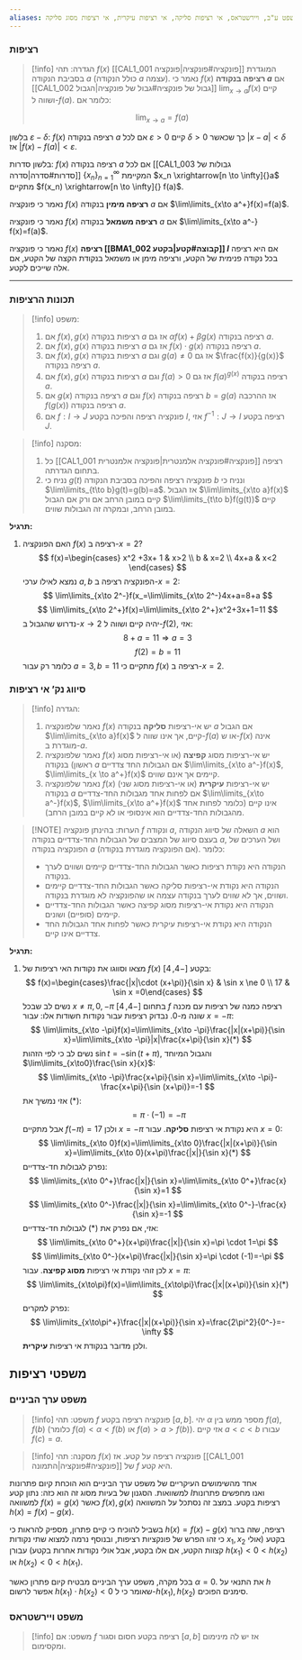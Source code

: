 ```yaml
---
aliases: רציפות, רציפה, נקודת אי רציפות, משפט ערך הביניים, משפט ע"ב, ויירשטראס, אי רציפות סליקה, אי רציפות עיקרית, אי רציפות מסוג סליקה
---
```

### רציפות

>[!info] הגדרה:
> תהי $f(x)$ [[CAL1_001 פונקציה#פונקציה|פונקציה]] המוגדרת בסביבת הנקודה $a$ (כולל הנקודה $a$ עצמה). נאמר כי $f(x)$ **רציפה בנקודה $a$** אם [[CAL1_002 גבול של פונקציה#גבול של פונקציה|הגבול]] $\lim_{x \to a}f(x)$ קיים ושווה ל-$f(a)$. כלומר אם:
> 
> $$
> \lim_{x \to a}=f(a)
> $$
> 

בלשון $\varepsilon - \delta$: $f(x)$ רציפה בנקודה $a$ אם לכל $\varepsilon > 0$ קיים $\delta > 0$ כך שכאשר $|x-a|<\delta$ אז $|f(x)-f(a)|<\varepsilon$.

בלשון סדרות: $f(x)$ רציפה בנקודה $a$ אם לכל [[CAL1_003 גבולות של סדרות#סדרה|סדרה]] $\{ x_n \}^{\infty}_{n=1}$ המקיימת $x_n \xrightarrow[n \to \infty]{}a$ מתקיים $f(x_n) \xrightarrow[n \to \infty]{} f(a)$.

נאמר כי פונקציה $f(x)$ **רציפה מימין** בנקודה $a$ אם $\lim\limits_{x\to a^+}f(x)=f(a)$.

נאמר כי פונקציה $f(x)$ **רציפה משמאל** בנקודה $a$ אם $\lim\limits_{x\to a^-} f(x)=f(a)$.

נאמר כי פונקציה $f(x)$ **רציפה [[BMA1_002 קבוצה#קטע|בקטע]] $I$** אם היא רציפה בכל נקודה פנימית של הקטע, ורציפה מימן או משמאל בנקודת הקצה של הקטע, אם אלה שייכים לקטע.

---
### תכונות הרציפות

>[!info] משפט:
> 1. אם $f(x),g(x)$ רציפות בנקודה $a$ אז גם $\alpha f(x)+ \beta g(x)$ רציפה בנקודה $a$.
> 2. אם $f(x), g(x)$ רציפות בנקודה $a$ אז גם $f(x)\cdot g(x)$ רציפה בנקודה $a$.
> 3. אם $f(x),g(x)$ רציפות בנקודה $a$ וגם $g(a)\ne0$ אז גם $\frac{f(x)}{g(x)}$ רציפה בנקודה $a$.
> 4. אם $f(x), g(x)$ רציפות בנקודה $a$ וגם $f(a)>0$ אז גם $f(a)^{g(x)}$ רציפה בנקודה $a$.
> 5. אם $g(x)$ רציפה בנקודה $a$ וגם $f(x)$ רציפה בנקודה $b=g(a)$ אז ההרכבה $f(g(x))$ רציפה בנקודה $a$.
> 6. אם $f:I\rightarrow J$ פונקציה רציפה והפיכה בקטע $I$, אזי $f^{-1}:J \rightarrow I$ רציפה בקטע $J$.

>[!info] מסקנה:
> 1. כל [[CAL1_001 פונקציה#פונקציה אלמנטרית|פונקציה אלמנטרית]] רציפה בתחום הגדרתה.
> 2. נניח כי $g(t)$ פונקציה רציפה והפיכה בסביבת הנקודה $b$ ונניח כי $\lim\limits_{t\to b}g(t)=g(b)=a$. אז הגבול $\lim\limits_{x\to a}f(x)$ קיים במובן הרחב אם ורק אם הגבול $\lim\limits_{t\to b}f(g(t))$ קיים במובן הרחב, ובמקרה זה הגבולות שווים.

**תרגיל:**

1. האם הפונקציה $f(x)$ רציפה ב-$x=2$?
    $$
    f(x)=\begin{cases} x^2 +3x+ 1 & x>2 \\ b & x=2 \\ 4x+a & x<2 \end{cases}
    $$
    נמצא לאילו ערכי $a,b$ הפונקציה רציפה ב-$x=2$:
    $$
    \lim\limits_{x\to 2^-}f(x_=\lim\limits_{x\to 2^-}4x+a=8+a
    $$
    $$
    \lim\limits_{x\to 2^+}f(x)=\lim\limits_{x\to 2^+}x^2+3x+1=11
    $$
    נדרוש שהגבול ב-$x\to2$ יהיה קיים ושווה ל-$f(2)$, אזי:
    $$
    8+a=11 \Rightarrow a=3
    $$
    $$
    f(2)=b=11
    $$
    כלומר רק עבור $a=3, b=11$ מתקיים כי $f(x)$ רציפה ב-$x=2$.
    

### סיווג נק’ אי רציפות
>[!info] הגדרה:
> 1. נאמר שלפונקציה $f(x)$ יש אי-רציפות **סליקה** בנקודה $a$ אם הגבול $\lim\limits_{x\to a}f(x)$ קיים, אך אינו שווה ל-$f(a)$ או ש-$f(x)$ אינה מוגדרת ב-$a$.
> 2. נאמר שלפונקציה $f(x)$ יש אי-רציפות מסוג **קפיצה** (או אי-רציפות מסוג ראשון) בנקודה $a$ אם הגבולות החד צדדיים $\lim\limits_{x\to a^-}f(x)$, $\lim\limits_{x \to a^+}f(x)$ קיימים אך אינם שווים.
> 3. נאמר שלפונקציה $f(x)$ יש אי-רציפות **עיקרית** (או אי-רציפות מסוג שני) בנקודה $a$ אם לפחות אחד מגבולות החד-צדדיים $\lim\limits_{x\to a^-}f(x)$, $\lim\limits_{x\to a^+}f(x)$ אינו קיים (כלומר לפחות אחד מהגבולות החד-צדדיים הוא אינסופי או לא קיים במובן הרחב).


> [!NOTE] הערות:
> בהינתן פונקציה $f$ ונקודה $a$, השאלה של סיווג הנקודה $a$ הוא בעצם סיווג של המצבים של הגבולות החד-צדדיים בנקודה $a$, ושל הערכים של הפונקציה בנקודה $a$ (אם הפונקציה מוגדרת בנקודה). כלומר:
> 
> - הנקודה היא נקודת רציפות כאשר הגבולות החד-צדדיים קיימים ושווים לערך בנקודה.
> - הנקודה היא נקודת אי-רציפות סליקה כאשר הגבולות החד-צדדיים קיימים ושווים, אך לא שווים לערך בנקודה עצמה או שהפונקציה לא מוגדרת בנקודה.
> - הנקודה היא נקודת אי-רציפות מסוג קפיצה כאשר הגבולות החד-צדדיים קיימים (סופיים) ושונים.
> - הנקודה היא נקודת אי-רציפות עיקרית כאשר לפחות אחד הגבולות החד צדדיים אינו קיים.

**תרגיל:**

1. מצאו וסווגו את נקודות האי רציפות של $f(x)$ בקטע $[-4,4]$:
    $$
    f(x)=\begin{cases}\frac{|x|\cdot (x+\pi)}{\sin x} & \sin x \ne 0 \\ 17 & \sin x =0\end{cases}
    $$ 
    נשים לב שבכל $x\ne \pi,0,-\pi$ בתחום $[-4,4]$ $f$ רציפה כמנה של רציפות עם מכנה שונה מ-$0$.
    נבדוק רציפות עבור נקודות חשודות אלו: 
    עבור $x=-\pi$:
    $$
    \lim\limits_{x\to -\pi}f(x)=\lim\limits_{x\to -\pi}\frac{|x|(x+\pi)}{\sin x}=\lim\limits_{x\to -\pi}|x|\frac{x+\pi}{\sin x}(*)
    $$
    נשים לב כי לפי הזהות $\sin t = -\sin(t+\pi)$, והגבול המיוחד $\lim\limits_{x\to0}\frac{\sin x}{x}$:
    $$
    \lim\limits_{x\to -\pi}\frac{x+\pi}{\sin x}=\lim\limits_{x\to -\pi}-\frac{x+\pi}{\sin (x+\pi)}=-1
    $$
    אזי נמשיך את $(*)$: 
    $$
    =\pi \cdot (-1)=-\pi
    $$
    אבל מתקיים $f(-\pi)=17$ ולכן $x=-\pi$ היא נקודת אי רציפות **סליקה**. 
    עבור $x=0$:
    $$
    \lim\limits_{x\to 0}f(x)=\lim\limits_{x\to 0}\frac{|x|(x+\pi)}{\sin x}=\lim\limits_{x\to 0}(x+\pi)\frac{|x|}{\sin x}(*)
    $$ 
    נפרק לגבולות חד-צדדיים:
    $$
    \lim\limits_{x\to 0^+}\frac{|x|}{\sin x}=\lim\limits_{x\to 0^+}\frac{x}{\sin x}=1
    $$
    $$
    \lim\limits_{x\to 0^-}\frac{|x|}{\sin x}=\lim\limits_{x\to 0^-}-\frac{x}{\sin x}=-1
    $$
    אזי, אם נפרק את $(*)$ לגבולות חד-צדדיים:
    $$
    \lim\limits_{x\to 0^+}(x+\pi)\frac{|x|}{\sin x}=\pi \cdot 1=\pi
    $$
    $$   
    \lim\limits_{x\to 0^-}(x+\pi)\frac{|x|}{\sin x}=\pi \cdot (-1)=-\pi
    $$
    לכן זוהי נקודת אי רציפות **מסוג קפיצה**.
    עבור $x=\pi$:
    $$  \lim\limits_{x\to\pi}f(x)=\lim\limits_{x\to\pi}\frac{|x|(x+\pi)}{\sin x}(*)
    $$
    נפרק למקרים:
    $$
    \lim\limits_{x\to\pi^+}\frac{|x|(x+\pi)}{\sin x}=\frac{2\pi^2}{0^-}=-\infty
    $$
    ולכן מדובר בנקודת אי רציפות **עיקרית**.

## משפטי רציפות

### משפט ערך הביניים
>[!info] משפט:
תהי $f$  פונקציה רציפה בקטע $[a,b]$.
יהי $\alpha$ מספר ממש בין $f(a), f(b)$ (כלומר $f(a)<\alpha<f(b)$ או $f(a)>a>f(b)$). אזי קיים $a<c<b$ עבורו $f(c)=a$.

>[!info] מסקנה:
תהי $f(x)$ פונקציה רציפה על קטע. אז [[CAL1_001 פונקציה#פונקציה|התמונה]] של $f$ היא קטע.

אחד מהשימושים העיקריים של משפט ערך הביניים הוא הוכחת קיום פתרונות למשוואות. הסגנון של בעיות מסוג זה הוא כזה: נתון קטע $I$ואנו מחפשים פתרונות למשוואה $f(x)=g(x)$ כאשר $f(x),g(x)$ רציפות בקטע. במצב זה נסתכל על המשוואה $h(x)=f(x)-g(x)$.

בשביל להוכיח כי קיים פתרון, מספיק להראות כי $h(x)=f(x)-g(x)$ רציפה, שזה ברור כי זהו הפרש של פונקציות רציפות, ובנוסף נרמה למצוא שתי נקודות $x_1,x_2$ בקטע (אולי קצוות הקטע, אם אלו בקטע, אבל אולי נקודות אחרות בקטע) עבורן $h(x_1)<0<h(x_2)$ או $h(x_2)<0<h(x_1)$.

בכל מקרה, משפט ערך הביניים מבטיח קיום פתרון כאשר $\alpha=0$. את התנאי על $h$ אפשר לרשום $h(x_1)\cdot h(x_2)<0$ שאומר כי ל-$h(x_1), h(x_2)$ סימנים הפוכים.

### משפט ויירשטראס
>[!info] משפט:
>אם $f$ רציפה בקטע חסום וסגור $[a,b]$ אז יש לה מינימום ומקסימום.

